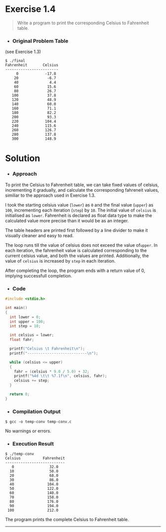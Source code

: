 
# Exercise 1.4

> Write a program to print the corresponding Celsius to Fahrenheit table. 

- ### Original Problem Table

(see Exercise 1.3)

```console
$ ./final
Fahrenheit       Celsius
------------------------
     0            -17.8
    20             -6.7
    40              4.4
    60             15.6
    80             26.7
   100             37.8
   120             48.9
   140             60.0
   160             71.1
   180             82.2
   200             93.3
   220            104.4
   240            115.6
   260            126.7
   280            137.8
   300            148.9
```

# Solution

- ### Approach

To print the Celsius to Fahrenheit table, we can take fixed values of celsius, incrementing it gradually, and calculate the corresponding fahreneit values, similiar to the approach used in Exercise 1.3.

I took the starting celsius value (`lower`) as `0` and the final value (`upper`) as `100`, incrementing each iteration (`step`) by `10`. The initial value of `celsius` is initialised as `lower`. Fahrenheit is declared as float data type to make the calculated value more precise than it would be as an integer.

The table headers are printed first followed by a line divider to make it visually cleaner and easy to read.

The loop runs till the value of celsius does not exceed the value of`upper`. In each iteration, the fahrenheit value is calculated corresponding to the current celsius value, and both the values are printed. Additionally, the value of `celsius` is increased by `step` in each iteration.

After completing the loop, the program ends with a return value of 0, implying successfull completion.

- ### Code

```c
#include <stdio.h>

int main()
{
  int lower = 0;
  int upper = 100;
  int step = 10;

  int celsius = lower;
  float fahr;

  printf("Celsius \t Fahrenheit\n");
  printf("---------------------------\n");

  while (celsius <= upper)
  {
    fahr = (celsius * 9.0 / 5.0) + 32;
    printf("%4d \t\t %7.1f\n", celsius, fahr);
    celsius += step;
  }

  return 0;
}
```

- ### Compilation Output

```console
$ gcc -o temp-conv temp-conv.c

```

No warnings or errors.

- ### Execution Result

```console
$ ./temp-conv
Celsius          Fahrenheit
---------------------------
   0                32.0
  10                50.0
  20                68.0
  30                86.0
  40               104.0
  50               122.0
  60               140.0
  70               158.0
  80               176.0
  90               194.0
 100               212.0
```

The program prints the complete Celsius to Fahrenheit table.

---
